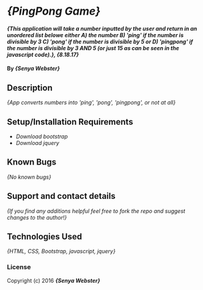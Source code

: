 # _{PingPong Game}_



#### _{This application will take a number inputted by the user and return in an unordered list belowe either A) the number B) 'ping' if the number is divisible by 3 C) 'pong' if the number is divisible by 5 or D) 'pingpong' if the number is divisible by 3 AND 5 (or just 15 as can be seen in the javascript code).}, {8.18.17}_

#### By _**{Senya Webster}**_

## Description

_{App converts numbers into 'ping', 'pong', 'pingpong', or not at all}_

## Setup/Installation Requirements

* _Download bootstrap_
* _Download jquery_

## Known Bugs

_{No known bugs}_

## Support and contact details

_{If you find any additions helpful feel free to fork the repo and suggest changes to the author!}_

## Technologies Used

_{HTML, CSS, Bootstrap, javascript, jquery}_

### License

Copyright (c) 2016 **_{Senya Webster}_**
